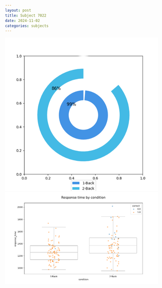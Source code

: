 ```yaml
---
layout: post
title: Subject 7022
date: 2024-11-02
categories: subjects
---
```


![](data/7022/run-4/7022_accuracy_by_condition.png)
![](data/7022/run-4/7022_response_time_by_condition.png)
